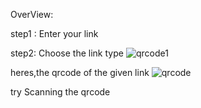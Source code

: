 OverView:

step1 : Enter your link

step2: Choose the link type
![qrcode1](https://github.com/911abhishek/qrcodeGenerator/assets/138745734/fbe8a310-b8ed-4752-a2b8-2f4ccf5f04ca)

heres,the qrcode of the given link
![qrcode](https://github.com/911abhishek/qrcodeGenerator/assets/138745734/bf01571f-5106-4b87-b6e4-070d484e7eb4)

try Scanning the qrcode
